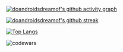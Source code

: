 
<p align="left">
</p>

[![doandroidsdreamof's github activity graph](https://github-readme-activity-graph.cyclic.app/graph?username=doandroidsdreamof&theme=react-dark)](https://github.com/ashutosh00710/github-readme-activity-graph)


[![doandroidsdreamof's github streak](https://github-readme-streak-stats.herokuapp.com/?user=doandroidsdreamof&theme=blue-green)](https://github.com/doandroidsdreamof/github-readme-streak-stats)

[![Top Langs](https://github-readme-stats.vercel.app/api/top-langs/?username=doandroidsdreamof&layout=compact)](https://github.com/anuraghazra/github-readme-stats)

<p><img align="center" src="https://www.codewars.com/users/doandroidsdreamof/badges/large" alt="codewars" /></p>


